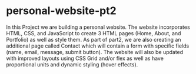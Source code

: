 # personal-website-pt2
In this Project we are building a personal website. The website incorporates HTML, CSS, and JavaScript to create 3 HTML pages (Home, About, and Portfolio) as well as style them.
As part of part2, we are also creating an additional page called Contact which will contain a form with specific fields (name, email, message, submit button). The website will also be updated with improved layouts using CSS Grid and/or flex as well as have proportional units and dynamic styling (hover effects).